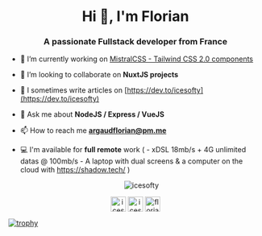 <h1 align="center">Hi 👋, I'm Florian</h1>
<h3 align="center">A passionate Fullstack developer from France</h3>

- 🔭 I’m currently working on [MistralCSS - Tailwind CSS 2.0 components](https://www.mistralcss.com/)

- 👯 I’m looking to collaborate on **NuxtJS projects**

- 📝 I sometimes write articles on [https://dev.to/icesofty](https://dev.to/icesofty)

- 💬 Ask me about **NodeJS / Express / VueJS**

- 📫 How to reach me **argaudflorian@pm.me**

- 💻 I'm available for **full remote** work ( - xDSL 18mb/s + 4G unlimited datas @ 100mb/s - A laptop with dual screens & a computer on the cloud with https://shadow.tech/ )

 
   <p align="center"><img src="https://github-readme-stats-1-delta.vercel.app/api?username=icesofty&show_icons=true" alt="icesofty" /></p>
<p align="center">
<a href="https://dev.to/icesofty" target="blank"><img align="center" src="https://cdn.jsdelivr.net/npm/simple-icons@3.0.1/icons/dev-dot-to.svg" alt="icesofty" height="30" width="30"/></a>
<a href="https://twitter.com/icesofty" target="blank"><img align="center" src="https://cdn.jsdelivr.net/npm/simple-icons@3.0.1/icons/twitter.svg" alt="icesofty" height="30" width="30" /></a>
<a href="https://linkedin.com/in/florian-argaud-67a1bb19a" target="blank"><img align="center" src="https://cdn.jsdelivr.net/npm/simple-icons@3.0.1/icons/linkedin.svg" alt="florian-argaud-67a1bb19a" height="30" width="30" /></a>
</p>

[![trophy](https://github-profile-trophy.vercel.app/?username=Icesofty&theme=onedark)](https://github.com/ryo-ma/github-profile-trophy)

